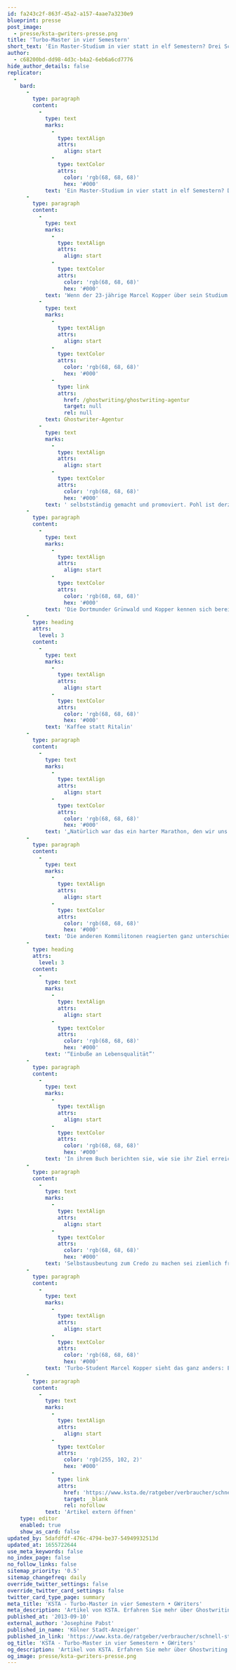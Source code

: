 ```yaml
---
id: fa243c2f-863f-45a2-a157-4aae7a3230e9
blueprint: presse
post_image:
  - presse/ksta-gwriters-presse.png
title: 'Turbo-Master in vier Semestern'
short_text: 'Ein Master-Studium in vier statt in elf Semestern? Drei Schnellstudenten haben das geschafft. Jetzt appellieren sie an andere, ihrem Beispiel zu folgen. Doch eine Kölner Expertin warnt vor zu viel Eile.'
author:
  - c68200bd-dd98-4d3c-b4a2-6eb6a6cd7776
hide_author_details: false
replicator:
  -
    bard:
      -
        type: paragraph
        content:
          -
            type: text
            marks:
              -
                type: textAlign
                attrs:
                  align: start
              -
                type: textColor
                attrs:
                  color: 'rgb(68, 68, 68)'
                  hex: '#000'
            text: 'Ein Master-Studium in vier statt in elf Semestern? Drei Schnellstudenten haben das geschafft. Jetzt appellieren sie an andere, ihrem Beispiel zu folgen. Doch eine Kölner Expertin warnt vor zu viel Eile.'
      -
        type: paragraph
        content:
          -
            type: text
            marks:
              -
                type: textAlign
                attrs:
                  align: start
              -
                type: textColor
                attrs:
                  color: 'rgb(68, 68, 68)'
                  hex: '#000'
            text: 'Wenn der 23-jährige Marcel Kopper über sein Studium spricht, klingt es, als würde ein Hochleistungssportler von seinem Trainingsplan berichten. Gemeinsam mit seinen Kommilitonen Grünwald und Pohl (beide 23) hatte Kopper seinen Masterabschluss schon nach rekordverdächtigen vier Semestern in der Tasche – inklusive abgeschlossener Berufsausbildung. Vorgesehen sind elf. Inzwischen hat er sich mit einer '
          -
            type: text
            marks:
              -
                type: textAlign
                attrs:
                  align: start
              -
                type: textColor
                attrs:
                  color: 'rgb(68, 68, 68)'
                  hex: '#000'
              -
                type: link
                attrs:
                  href: /ghostwriting/ghostwriting-agentur
                  target: null
                  rel: null
            text: Ghostwriter-Agentur
          -
            type: text
            marks:
              -
                type: textAlign
                attrs:
                  align: start
              -
                type: textColor
                attrs:
                  color: 'rgb(68, 68, 68)'
                  hex: '#000'
            text: ' selbstständig gemacht und promoviert. Pohl ist derzeit Projekt-Manager bei einer Bank, Dozent an einer Hochschule und promoviert ebenfalls. Über ihr ehrgeiziges Studien-Projekt haben die drei ein Buch geschrieben: „Die Turbo-Studenten“.'
      -
        type: paragraph
        content:
          -
            type: text
            marks:
              -
                type: textAlign
                attrs:
                  align: start
              -
                type: textColor
                attrs:
                  color: 'rgb(68, 68, 68)'
                  hex: '#000'
            text: 'Die Dortmunder Grünwald und Kopper kennen sich bereits aus der Schule, sie haben zusammen ihr Abitur gemacht. An der Hochschule für Ökonomie lernen die beiden Marcel Pohl kennen und paukten dann zusammen für Bachelor- und Masterabschluss. Unter der Woche sind die drei Studenten tagsüber in ihren Ausbildungsbetrieben beschäftigt, abends und am Wochenende besuchen sie die Seminare. „Am Anfang waren wir frisch, motiviert und dachten: Da geht doch noch mehr! Warum nicht zwei Semester in einem studieren?“, sagt Kopper. Ihr Ziel: den Rausch der Geschwindigkeit erleben, Zeit sparen, möglichst früh in einen möglichst guten Job wechseln und dann schnell aufsteigen. Die drei packen es an, probieren, wie viel Belastung sie aushalten können, wie viele Seminare und Klausuren in ein Semester passen.'
      -
        type: heading
        attrs:
          level: 3
        content:
          -
            type: text
            marks:
              -
                type: textAlign
                attrs:
                  align: start
              -
                type: textColor
                attrs:
                  color: 'rgb(68, 68, 68)'
                  hex: '#000'
            text: 'Kaffee statt Ritalin'
      -
        type: paragraph
        content:
          -
            type: text
            marks:
              -
                type: textAlign
                attrs:
                  align: start
              -
                type: textColor
                attrs:
                  color: 'rgb(68, 68, 68)'
                  hex: '#000'
            text: '„Natürlich war das ein harter Marathon, den wir uns da vorgenommen haben. Und natürlich war es sehr anstrengend. Aber es hat sich auf jeden Fall gelohnt“, sagt Marcel Kopper. Weil die Hochschule zahlreiche Standorte in ganz Deutschland hat, konnten die drei aus einer Vielzahl an Veranstaltungen und Klausurterminen bundesweit wählen – und die Arbeit, so gut es geht, aufteilen. Sie besuchen jeweils verschiedene Veranstaltungen in etlichen deutschen Großstädten und berichten dann den anderen davon. Gelernt wurde bis spät in die Nacht und am Wochenende – gemeinsam. „Jeder von uns hatte auch Zeiten, in denen er aufgeben wollte“, sagt Marcel Kopper. „Aber wir haben als Team zusammengehalten und wollten die anderen nicht im Stich lassen.“ Nur durch viele Entbehrungen, ein Mindestmaß an Freizeit und jede Menge Disziplin war es überhaupt möglich, den ehrgeizigen Plan tatsächlich in die Tat umzusetzen.'
      -
        type: paragraph
        content:
          -
            type: text
            marks:
              -
                type: textAlign
                attrs:
                  align: start
              -
                type: textColor
                attrs:
                  color: 'rgb(68, 68, 68)'
                  hex: '#000'
            text: 'Die anderen Kommilitonen reagierten ganz unterschiedlich auf die Turbo-Studenten: So wurden die drei als „Spinnertruppe“ abgetan, als Überflieger oder einfach als exotische Ausnahmen. „Niemand von uns ist hochbegabt“, betont Marcel Kopper. „Wir haben auch nie Ritalin oder so einen Müll genommen, sondern allenfalls Kaffee.“'
      -
        type: heading
        attrs:
          level: 3
        content:
          -
            type: text
            marks:
              -
                type: textAlign
                attrs:
                  align: start
              -
                type: textColor
                attrs:
                  color: 'rgb(68, 68, 68)'
                  hex: '#000'
            text: '“Einbuße an Lebensqualität”'
      -
        type: paragraph
        content:
          -
            type: text
            marks:
              -
                type: textAlign
                attrs:
                  align: start
              -
                type: textColor
                attrs:
                  color: 'rgb(68, 68, 68)'
                  hex: '#000'
            text: 'In ihrem Buch berichten sie, wie sie ihr Ziel erreicht haben, und appellieren an andere, ihrem Beispiel, zumindest teilweise, zu folgen. Genau davor warnt jedoch die Diplom-Psychologin Gaby Jungnickel, Leiterin der Psycho-Sozialen Beratung des Kölner Studentenwerks: „Ich frage mich vor allem: Warum sollte dieses Verhalten nachahmenswert sein? Abgesehen davon, dass sich Schlafmediziner bei derartigem Verhalten die Haare raufen würden, bedeutet es für die meisten eine erhebliche Einbuße an Lebensqualität.“'
      -
        type: paragraph
        content:
          -
            type: text
            marks:
              -
                type: textAlign
                attrs:
                  align: start
              -
                type: textColor
                attrs:
                  color: 'rgb(68, 68, 68)'
                  hex: '#000'
            text: 'Selbstausbeutung zum Credo zu machen sei ziemlich fragwürdig, betont Jungnickel. „Die drei haben bewiesen, dass sie diese sportliche Höchstleistung meistern konnten. Das möchte ich nicht bewerten, denn für sie war es in Ordnung.“ Die Diplom-Psychologin warnt allerdings vor den möglichen Nachteilen eines Turbo-Studiums: „Eine solch enorme Studiengeschwindigkeit lässt – jenseits von Leistungsaspekten – wenig Raum für Lebenserfahrungen, die der Persönlichkeitsentwicklung dienen. Eine fernöstliche Weisheit sagt: Gras wächst nicht schneller, wenn man daran zieht!“'
      -
        type: paragraph
        content:
          -
            type: text
            marks:
              -
                type: textAlign
                attrs:
                  align: start
              -
                type: textColor
                attrs:
                  color: 'rgb(68, 68, 68)'
                  hex: '#000'
            text: 'Turbo-Student Marcel Kopper sieht das ganz anders: Er ist stolz, so viel erreicht zu haben. „Ich kann gut von meinem Beruf leben und bin glücklich mit meinem Leben. Ich würde jederzeit wieder so studieren.“'
      -
        type: paragraph
        content:
          -
            type: text
            marks:
              -
                type: textAlign
                attrs:
                  align: start
              -
                type: textColor
                attrs:
                  color: 'rgb(255, 102, 2)'
                  hex: '#000'
              -
                type: link
                attrs:
                  href: 'https://www.ksta.de/ratgeber/verbraucher/schnell-studieren-turbo-master-in-vier-semestern-5462702'
                  target: _blank
                  rel: nofollow
            text: 'Artikel extern öffnen'
    type: editor
    enabled: true
    show_as_card: false
updated_by: 5dafdfdf-476c-4794-be37-54949932513d
updated_at: 1655722644
use_meta_keywords: false
no_index_page: false
no_follow_links: false
sitemap_priority: '0.5'
sitemap_changefreq: daily
override_twitter_settings: false
override_twitter_card_settings: false
twitter_card_type_page: summary
meta_title: 'KSTA - Turbo-Master in vier Semestern • GWriters'
meta_description: 'Artikel von KSTA. Erfahren Sie mehr über Ghostwriting und profitieren Sie von unserem Ghostwriting Service.'
published_at: '2013-09-10'
external_author: 'Josephine Pabst'
published_in_name: 'Kölner Stadt-Anzeiger'
published_in_link: 'https://www.ksta.de/ratgeber/verbraucher/schnell-studieren-turbo-master-in-vier-semestern-5462702'
og_title: 'KSTA - Turbo-Master in vier Semestern • GWriters'
og_description: 'Artikel von KSTA. Erfahren Sie mehr über Ghostwriting und profitieren Sie von unserem Ghostwriting Service.'
og_image: presse/ksta-gwriters-presse.png
---
```

